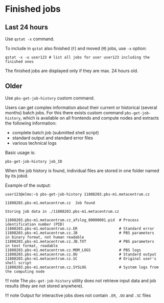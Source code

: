 # Finished jobs

## Last 24 hours

Use `qstat -x` command.

To include in `qstat` also finished (`F`) and moved (`M`) jobs, use `-x` option:

    qstat -x -u user123 # list all jobs for user user123 including the finished ones

The finished jobs are displayed only if they are max. 24 hours old.

## Older

Use `pbs-get-job-history` custom command.

Users can get complex information about their current or historical (several months) batch jobs. For this there exists custom command `pbs-get-job-history`, which is available on all frontends and compute nodes and extracts the following information:

- complete batch job (submitted shell script)
- standard output and standard error files
- various technical logs

Basic usage is:

    pbs-get-job-history job_ID

When the job history is found, individual files are stored in one folder named by its jobid.

Example of the output:

    user123@elmo:~$ pbs-get-job-history 11808203.pbs-m1.metacentrum.cz
    
    11808203.pbs-m1.metacentrum.cz  Job found
    
    Storing job data in ./11808203.pbs-m1.metacentrum.cz
    
    11808203.pbs-m1.metacentrum.cz_afslog_00000001.pid  # Process identification number (PID)
    11808203.pbs-m1.metacentrum.cz.ER                   # Standard error
    11808203.pbs-m1.metacentrum.cz.JB                   # PBS parameters in binary format, not human readable
    11808203.pbs-m1.metacentrum.cz.JB.TXT               # PBS parameters in text format, readable
    11808203.pbs-m1.metacentrum.cz.MOM_LOGS             # PBS logs
    11808203.pbs-m1.metacentrum.cz.OU                   # Standard output
    11808203.pbs-m1.metacentrum.cz.SC                   # Original user's shell script
    11808203.pbs-m1.metacentrum.cz.SYSLOG               # System logs from the computing node

!!! note
    The `pbs-get-job-history` utility does not retrieve input data and job results (they are not stored anywhere).

!!! note
    Output for interactive jobs does not contain `.ER`, `.OU` and `.SC` files

